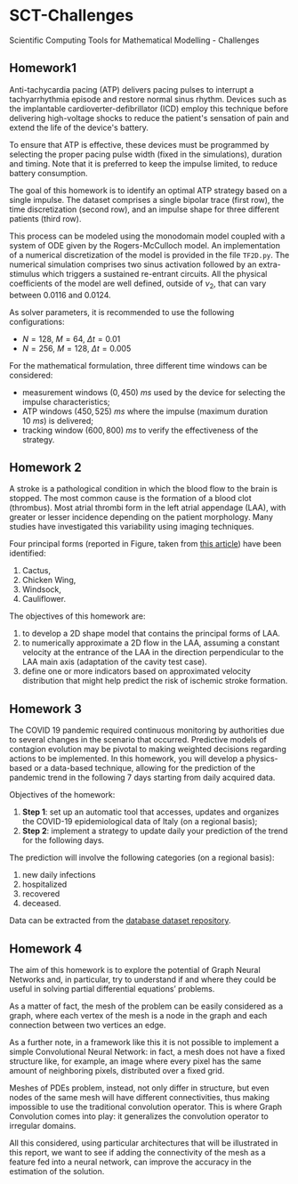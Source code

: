 # SCT-Challenges
Scientific Computing Tools for Mathematical Modelling - Challenges

## Homework1

Anti-tachycardia pacing (ATP) delivers pacing pulses to interrupt a tachyarrhythmia episode and restore normal sinus rhythm. Devices such as the implantable cardioverter-defibrillator (ICD) employ this technique before delivering high-voltage shocks to reduce the patient's sensation of pain and extend the life of the device's battery.

To ensure that ATP is effective, these devices must be programmed by selecting the proper pacing pulse width (fixed in the simulations), duration and timing. Note that it is preferred to keep the impulse limited, to reduce battery consumption.

The goal of this homework is to identify an optimal ATP strategy based on a single impulse.
The dataset comprises a single bipolar trace (first row), the time discretization (second row), and an impulse shape for three different patients (third row).


This process can be modeled using the monodomain model coupled with a system of ODE given by the Rogers-McCulloch model.
An implementation of a numerical discretization of the model is provided in the file `TF2D.py`.
The numerical simulation comprises two sinus activation followed by an extra-stimulus which triggers a sustained re-entrant circuits. All the physical coefficients of the model are well defined, outside of $\nu_2$, that can vary between $0.0116$ and $0.0124$.

As solver parameters, it is recommended to use the following configurations:
 - $N = 128$, $M = 64$,  $\Delta t=0.01$
 - $N = 256$, $M = 128$,  $\Delta t=0.005$

For the mathematical formulation, three different time windows can be considered:
 - measurement windows $(0,450)\ ms$ used by the device for selecting the impulse characteristics;
 - ATP windows $(450,525)\ ms$ where the impulse (maximum duration $10\ ms$) is delivered;
 - tracking window $(600,800)\ ms$ to verify the effectiveness of the strategy.


## Homework 2

A stroke is a pathological condition in which the blood flow to the brain is stopped.
The most common cause is the formation of a blood clot (thrombus). Most atrial thrombi form in the left atrial appendage (LAA), with greater or lesser incidence depending on the patient morphology. Many studies have investigated this variability using imaging techniques.

Four principal forms (reported in Figure, taken from [this article](https://journals.plos.org/plosone/article?id=10.1371/journal.pone.0118822)) have been identified:
 1. Cactus,
 2. Chicken Wing,
 3. Windsock,
 4. Cauliflower.

The objectives of this homework are:
 1. to develop a 2D shape model that contains the principal forms of LAA.
 2. to numerically approximate a 2D flow in the LAA, assuming a constant velocity at the entrance of the LAA in the direction perpendicular to the LAA main axis (adaptation of the cavity test case).
 3. define one or more indicators based on approximated velocity distribution that might help predict the risk of ischemic stroke formation.

## Homework 3


The COVID 19 pandemic required continuous monitoring by authorities due to several changes in the scenario that occurred. Predictive models of contagion evolution may be pivotal to making weighted decisions regarding actions to be implemented. In this homework, you will develop a physics-based or a data-based technique, allowing for the prediction of the pandemic trend in the following 7 days starting from daily acquired data.

Objectives of the homework:

1. **Step 1**: set up an automatic tool that accesses, updates and organizes the COVID-19 epidemiological data of Italy (on a regional basis);
3. **Step 2**: implement a strategy to update daily your prediction of the trend for the following days.

The prediction will involve the following categories (on a regional basis):
 1. new daily infections
 2. hospitalized
 3. recovered
 4. deceased.

Data can be extracted from the [database  dataset repository](https://github.com/pcm-dpc/COVID-19).

## Homework 4

The aim of this homework is to explore the potential of Graph Neural Networks and, in particular, try to understand
if and where they could be useful in solving partial differential equations’ problems.

As a matter of fact, the mesh of the problem can be easily considered as a graph, where each vertex of the mesh
is a node in the graph and each connection between two vertices an edge.

As a further note, in a framework like this it is not possible to implement a simple Convolutional Neural
Network: in fact, a mesh does not have a fixed structure like, for example, an image where every pixel has the
same amount of neighboring pixels, distributed over a fixed grid. 

Meshes of PDEs problem, instead, not only
differ in structure, but even nodes of the same mesh will have different connectivities, thus making impossible
to use the traditional convolution operator. This is where Graph Convolution comes into play: it generalizes
the convolution operator to irregular domains.

All this considered, using particular architectures that will be illustrated in this report, we want to see if adding
the connectivity of the mesh as a feature fed into a neural network, can improve the accuracy in the estimation
of the solution.


